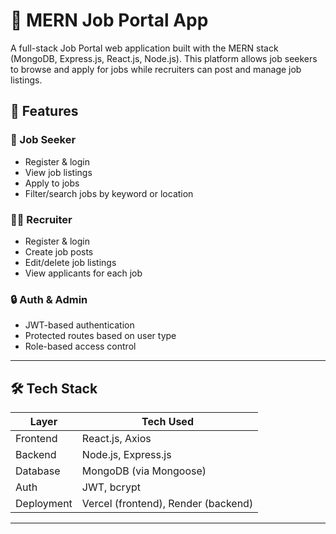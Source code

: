# 💼 MERN Job Portal App

A full-stack Job Portal web application built with the MERN stack (MongoDB, Express.js, React.js, Node.js). This platform allows job seekers to browse and apply for jobs while recruiters can post and manage job listings.

## 📌 Features

### 👤 Job Seeker
- Register & login
- View job listings
- Apply to jobs
- Filter/search jobs by keyword or location

### 🧑‍💼 Recruiter
- Register & login
- Create job posts
- Edit/delete job listings
- View applicants for each job

### 🔒 Auth & Admin
- JWT-based authentication
- Protected routes based on user type
- Role-based access control

---

## 🛠 Tech Stack

| Layer       | Tech Used                  |
|-------------|-----------------------------|
| Frontend    | React.js, Axios             |
| Backend     | Node.js, Express.js         |
| Database    | MongoDB (via Mongoose)      |
| Auth        | JWT, bcrypt                 |
| Deployment  | Vercel (frontend), Render (backend) |

---
